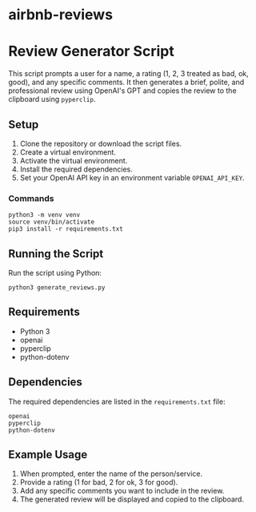 # airbnb-reviews
# Review Generator Script

This script prompts a user for a name, a rating (1, 2, 3 treated as bad, ok, good), and any specific comments. It then generates a brief, polite, and professional review using OpenAI's GPT and copies the review to the clipboard using `pyperclip`.

## Setup

1. Clone the repository or download the script files.
2. Create a virtual environment.
3. Activate the virtual environment.
4. Install the required dependencies.
5. Set your OpenAI API key in an environment variable `OPENAI_API_KEY`.

### Commands

```shell
python3 -m venv venv
source venv/bin/activate
pip3 install -r requirements.txt
```

## Running the Script

Run the script using Python:

```shell
python3 generate_reviews.py
```

## Requirements

- Python 3
- openai
- pyperclip
- python-dotenv

## Dependencies

The required dependencies are listed in the `requirements.txt` file:

```text
openai
pyperclip
python-dotenv
```

## Example Usage

1. When prompted, enter the name of the person/service.
2. Provide a rating (1 for bad, 2 for ok, 3 for good).
3. Add any specific comments you want to include in the review.
4. The generated review will be displayed and copied to the clipboard.
